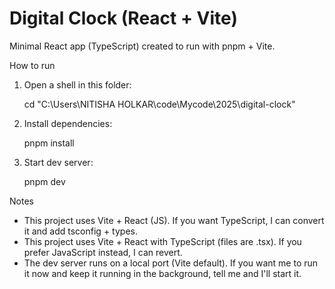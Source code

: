 # Digital Clock (React + Vite)

Minimal React app (TypeScript) created to run with pnpm + Vite.

How to run

1. Open a shell in this folder:

   cd "C:\Users\NITISHA HOLKAR\code\Mycode\2025\digital-clock"

2. Install dependencies:

   pnpm install

3. Start dev server:

   pnpm dev

Notes

- This project uses Vite + React (JS). If you want TypeScript, I can convert it and add tsconfig + types.
- This project uses Vite + React with TypeScript (files are .tsx). If you prefer JavaScript instead, I can revert.
- The dev server runs on a local port (Vite default). If you want me to run it now and keep it running in the background, tell me and I'll start it.

